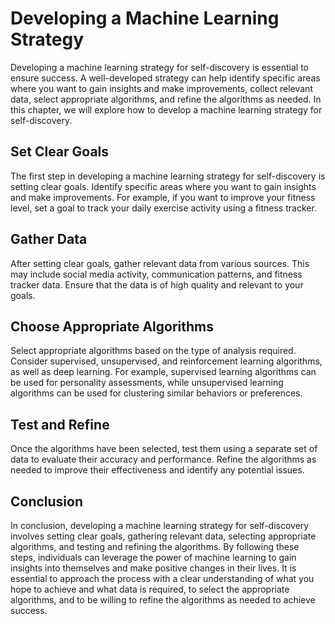 Developing a Machine Learning Strategy
==================================================================================================

Developing a machine learning strategy for self-discovery is essential to ensure success. A well-developed strategy can help identify specific areas where you want to gain insights and make improvements, collect relevant data, select appropriate algorithms, and refine the algorithms as needed. In this chapter, we will explore how to develop a machine learning strategy for self-discovery.

Set Clear Goals
---------------

The first step in developing a machine learning strategy for self-discovery is setting clear goals. Identify specific areas where you want to gain insights and make improvements. For example, if you want to improve your fitness level, set a goal to track your daily exercise activity using a fitness tracker.

Gather Data
-----------

After setting clear goals, gather relevant data from various sources. This may include social media activity, communication patterns, and fitness tracker data. Ensure that the data is of high quality and relevant to your goals.

Choose Appropriate Algorithms
-----------------------------

Select appropriate algorithms based on the type of analysis required. Consider supervised, unsupervised, and reinforcement learning algorithms, as well as deep learning. For example, supervised learning algorithms can be used for personality assessments, while unsupervised learning algorithms can be used for clustering similar behaviors or preferences.

Test and Refine
---------------

Once the algorithms have been selected, test them using a separate set of data to evaluate their accuracy and performance. Refine the algorithms as needed to improve their effectiveness and identify any potential issues.

Conclusion
----------

In conclusion, developing a machine learning strategy for self-discovery involves setting clear goals, gathering relevant data, selecting appropriate algorithms, and testing and refining the algorithms. By following these steps, individuals can leverage the power of machine learning to gain insights into themselves and make positive changes in their lives. It is essential to approach the process with a clear understanding of what you hope to achieve and what data is required, to select the appropriate algorithms, and to be willing to refine the algorithms as needed to achieve success.
